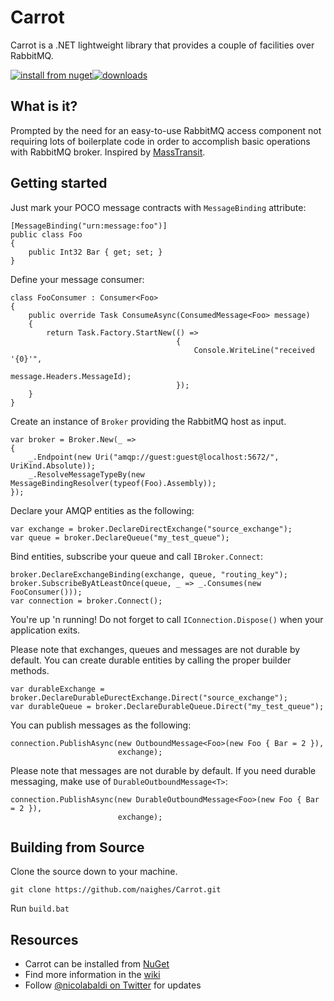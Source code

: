 # Carrot

Carrot is a .NET lightweight library that provides a couple of facilities over RabbitMQ.

[![install from nuget](https://img.shields.io/nuget/v/Carrot.svg?style=flat-square)](https://www.nuget.org/packages/Carrot)[![downloads](http://img.shields.io/nuget/dt/Carrot.svg?style=flat-square)](https://www.nuget.org/packages/Carrot)

## What is it? ##

Prompted by the need for an easy-to-use RabbitMQ access component not requiring lots of boilerplate code in order to accomplish basic operations with RabbitMQ broker.
Inspired by [MassTransit](https://github.com/MassTransit/MassTransit "MassTransit").

## Getting started ##

Just mark your POCO message contracts with `MessageBinding` attribute:

    [MessageBinding("urn:message:foo")]
    public class Foo
    {
        public Int32 Bar { get; set; }
    }

Define your message consumer:

    class FooConsumer : Consumer<Foo>
    {
        public override Task ConsumeAsync(ConsumedMessage<Foo> message)
        {
            return Task.Factory.StartNew(() =>
                                         {
                                             Console.WriteLine("received '{0}'",
                                                               message.Headers.MessageId);
                                         });
        }
    }

Create an instance of `Broker` providing the RabbitMQ host as input.

    var broker = Broker.New(_ =>
    {
        _.Endpoint(new Uri("amqp://guest:guest@localhost:5672/", UriKind.Absolute));
        _.ResolveMessageTypeBy(new MessageBindingResolver(typeof(Foo).Assembly));
    });

Declare your AMQP entities as the following:

    var exchange = broker.DeclareDirectExchange("source_exchange");
    var queue = broker.DeclareQueue("my_test_queue");

Bind entities, subscribe your queue and call `IBroker.Connect`:

	broker.DeclareExchangeBinding(exchange, queue, "routing_key");
	broker.SubscribeByAtLeastOnce(queue, _ => _.Consumes(new FooConsumer()));
	var connection = broker.Connect();

You're up 'n running!
Do not forget to call `IConnection.Dispose()` when your application exits.

Please note that exchanges, queues and messages are not durable by default.
You can create durable entities by calling the proper builder methods.

    var durableExchange = broker.DeclareDurableDurectExchange.Direct("source_exchange");
    var durableQueue = broker.DeclareDurableQueue.Direct("my_test_queue");

You can publish messages as the following:

    connection.PublishAsync(new OutboundMessage<Foo>(new Foo { Bar = 2 }),
                            exchange);

Please note that messages are not durable by default.
If you need durable messaging, make use of `DurableOutboundMessage<T>`:

    connection.PublishAsync(new DurableOutboundMessage<Foo>(new Foo { Bar = 2 }),
                            exchange);

## Building from Source ##

Clone the source down to your machine.

    git clone https://github.com/naighes/Carrot.git

Run `build.bat`

## Resources ##

- Carrot can be installed from [NuGet](https://www.nuget.org/packages/Carrot "Carrot")
- Find more information in the [wiki](https://github.com/naighes/Carrot/wiki "Carrot wiki")
- Follow [@nicolabaldi on Twitter](https://twitter.com/nicolabaldi "@nicolabaldi") for updates
